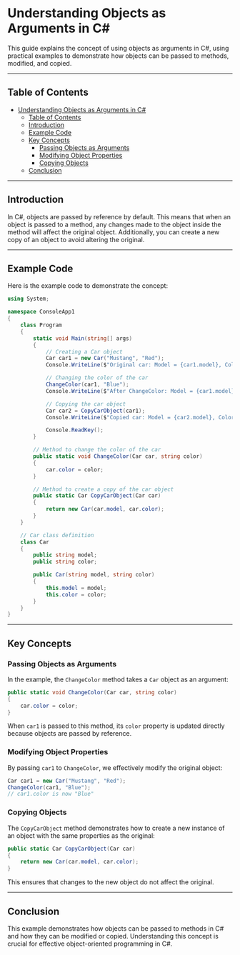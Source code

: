 # Understanding Objects as Arguments in C#

This guide explains the concept of using objects as arguments in C#, using practical examples to demonstrate how objects can be passed to methods, modified, and copied.

---

## Table of Contents
- [Understanding Objects as Arguments in C#](#understanding-objects-as-arguments-in-c)
  - [Table of Contents](#table-of-contents)
  - [Introduction](#introduction)
  - [Example Code](#example-code)
  - [Key Concepts](#key-concepts)
    - [Passing Objects as Arguments](#passing-objects-as-arguments)
    - [Modifying Object Properties](#modifying-object-properties)
    - [Copying Objects](#copying-objects)
  - [Conclusion](#conclusion)

---

## Introduction
In C#, objects are passed by reference by default. This means that when an object is passed to a method, any changes made to the object inside the method will affect the original object. Additionally, you can create a new copy of an object to avoid altering the original.

---

## Example Code
Here is the example code to demonstrate the concept:

```csharp
using System;

namespace ConsoleApp1
{
    class Program
    {
        static void Main(string[] args)
        {
            // Creating a Car object
            Car car1 = new Car("Mustang", "Red");
            Console.WriteLine($"Original car: Model = {car1.model}, Color = {car1.color}");

            // Changing the color of the car
            ChangeColor(car1, "Blue");
            Console.WriteLine($"After ChangeColor: Model = {car1.model}, Color = {car1.color}");

            // Copying the car object
            Car car2 = CopyCarObject(car1);
            Console.WriteLine($"Copied car: Model = {car2.model}, Color = {car2.color}");

            Console.ReadKey();
        }

        // Method to change the color of the car
        public static void ChangeColor(Car car, string color)
        {
            car.color = color;
        }

        // Method to create a copy of the car object
        public static Car CopyCarObject(Car car)
        {
            return new Car(car.model, car.color);
        }
    }

    // Car class definition
    class Car 
    {
        public string model;
        public string color;

        public Car(string model, string color)
        {
            this.model = model;
            this.color = color;
        }
    }
}
```

---

## Key Concepts
### Passing Objects as Arguments
In the example, the `ChangeColor` method takes a `Car` object as an argument:

```csharp
public static void ChangeColor(Car car, string color)
{
    car.color = color;
}
```

When `car1` is passed to this method, its `color` property is updated directly because objects are passed by reference.

### Modifying Object Properties
By passing `car1` to `ChangeColor`, we effectively modify the original object:

```csharp
Car car1 = new Car("Mustang", "Red");
ChangeColor(car1, "Blue");
// car1.color is now "Blue"
```

### Copying Objects
The `CopyCarObject` method demonstrates how to create a new instance of an object with the same properties as the original:

```csharp
public static Car CopyCarObject(Car car)
{
    return new Car(car.model, car.color);
}
```

This ensures that changes to the new object do not affect the original.

---



## Conclusion
This example demonstrates how objects can be passed to methods in C# and how they can be modified or copied. Understanding this concept is crucial for effective object-oriented programming in C#.

